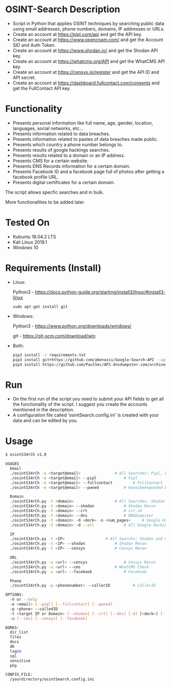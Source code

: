 # OSINT-Search Description
- Script in Python that applies OSINT techniques by searching public data using email addresses, phone numbers, domains, IP addresses or URLs.
- Create an account at https://pipl.com/api and get the API key.
- Create an account at https://www.opencnam.com/ and get the Account SID and Auth Token.
- Create an account at https://www.shodan.io/ and get the Shodan API key.
- Create an account at https://whatcms.org/API and get the WhatCMS API key.
- Create an account at https://censys.io/register and get the API ID and API secret.
- Create an account at https://dashboard.fullcontact.com/consents and get the FullContact API key.

# Functionality

- Presents personal information like full name, age, gender, location, languages, social networks, etc...
- Presents information related to data breaches.
- Presents information related to pastes of data breaches made public.
- Presents which country a phone number belongs to.
- Presents results of google hackings searches.
- Presents results related to a domain or an IP address.
- Presents CMS for a certain website.
- Presents DNS Records information for a certain domain.
- Presents Facebook ID and a facebook page full of photos after getting a facebook profile URL.
- Presents digital certificates for a certain domain.

The script allows specfic searches and in bulk.

More functionalities to be added later.

# Tested On

- Kubuntu 18.04.2 LTS
- Kali Linux 2019.1
- Windows 10

# Requirements (Install)

- Linux:

  Python3 - https://docs.python-guide.org/starting/install3/linux/#install3-linux

  `sudo apt-get install git`

- Windows:

  Python3 - https://www.python.org/downloads/windows/

  git - https://git-scm.com/download/win

- Both:

  ``` bash
  pip3 install -r requirements.txt
  pip3 install git+https://github.com/abenassi/Google-Search-API --upgrade
  pip3 install https://github.com/PaulSec/API-dnsdumpster.com/archive/master.zip --user
  ```

# Run

- On the first run of the script you need to submit your API fields to get all the functionality of the script. I suggest you create the accounts mentioned in the description.
- A configuration file called 'osintSearch.config.ini' is created with your data and can be edited by you.

# Usage

``` bash
$ osintS34rCh v1.0

USAGES
  Email
  ./osintS34rCh -e <target@email>				# All Searches: Pipl, FullContact, Haveibeenpwnded Data Breaches and Credentials Pastes
  ./osintS34rCh -e <target@email> --pipl 			# Pipl
  ./osintS34rCh -e <target@email> --fullcontact 		# FullContact
  ./osintS34rCh -e <target@email> --pwned 			# Haveibeenpwnded Data Breaches and Credentials Pastes

  Domain
  ./osintS34rCh.py -t <domain>					# All Searches: Shodan Recon, crt.sh, DNSDumpster, All Google Hacking Dorks
  ./osintS34rCh.py -t <domain> --shodan				# Shodan Recon
  ./osintS34rCh.py -t <domain> --crt 				# crt.sh
  ./osintS34rCh.py -t <domain> --dns 				# DNSDumpster
  ./osintS34rCh.py -t <domain> -d <dork> -n <num_pages>		# Google Hacking
  ./osintS34rCh.py -t <domain> -d --all				# All Google Hacking Dorks

  IP
  ./osintS34rCh.py -t <IP>					# All Searchs: Shodan and Censys Recon
  ./osintS34rCh.py -t <IP> --shodan				# Shodan Recon
  ./osintS34rCh.py -t <IP> --censys				# Censys Recon

  URL
  ./osintS34rCh.py -u <url> --censys				# Censys Recon
  ./osintS34rCh.py -u <url> --cms				# WhatCMS Check
  ./osintS34rCh.py -u <url> --facebook 				# Facebook

  Phone
  ./osintS34rCh.py -p <phonenumber> --callerID			# CallerID

OPTIONS:
  -h or --help
  -e <email> [--pipl] [--fullcontact] [--pwned]
  -p <phone> --calledID
  -t <target IP or Domain> [--shodan] [--crt] [--dns] [-d] [<dork>] [--all] [-n <num_pages>]
  -u [--cms] [--censys] [--facebook]

DORKS:
  dir_list
  files
  docs
  db
  login
  sql
  sensitive
  php

CONFIG_FILE:
  /yourdirectory/osintSearch.config.ini
  ```

